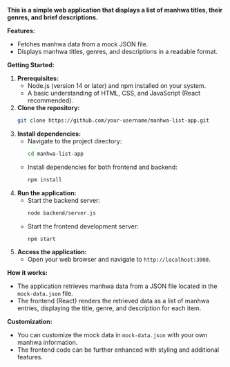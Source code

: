 

**This is a simple web application that displays a list of manhwa titles, their genres, and brief descriptions.**

**Features:**

- Fetches manhwa data from a mock JSON file.
- Displays manhwa titles, genres, and descriptions in a readable format.

**Getting Started:**

1. **Prerequisites:**
    - Node.js (version 14 or later) and npm installed on your system.
    - A basic understanding of HTML, CSS, and JavaScript (React recommended).
2. **Clone the repository:**
    ```bash
    git clone https://github.com/your-username/manhwa-list-app.git
    ```
3. **Install dependencies:**
    - Navigate to the project directory:
        ```bash
        cd manhwa-list-app
        ```
    - Install dependencies for both frontend and backend:
        ```bash
        npm install
        ```
4. **Run the application:**
    - Start the backend server:
        ```bash
        node backend/server.js
        ```
    - Start the frontend development server:
        ```bash
        npm start
        ```
5. **Access the application:**
    - Open your web browser and navigate to `http://localhost:3000`.

**How it works:**

- The application retrieves manhwa data from a JSON file located in the `mock-data.json` file.
- The frontend (React) renders the retrieved data as a list of manhwa entries, displaying the title, genre, and description for each item.

**Customization:**

- You can customize the mock data in `mock-data.json` with your own manhwa information.
- The frontend code can be further enhanced with styling and additional features.

